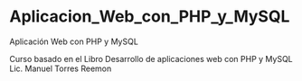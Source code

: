 # Aplicacion_Web_con_PHP_y_MySQL
Aplicación Web con PHP y MySQL

Curso basado en el Libro Desarrollo de aplicaciones web con PHP y MySQL
Lic. Manuel Torres Reemon